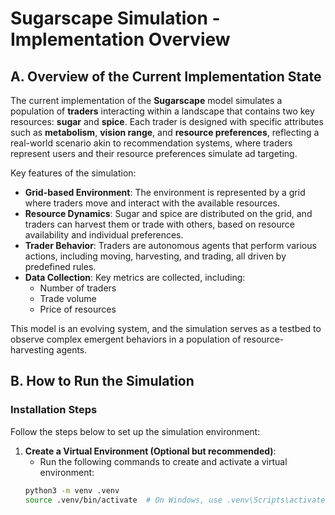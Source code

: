# Sugarscape Simulation - Implementation Overview

## A. Overview of the Current Implementation State

The current implementation of the **Sugarscape** model simulates a population of **traders** interacting within a landscape that contains two key resources: **sugar** and **spice**. Each trader is designed with specific attributes such as **metabolism**, **vision range**, and **resource preferences**, reflecting a real-world scenario akin to recommendation systems, where traders represent users and their resource preferences simulate ad targeting.

Key features of the simulation:

- **Grid-based Environment**: The environment is represented by a grid where traders move and interact with the available resources.
- **Resource Dynamics**: Sugar and spice are distributed on the grid, and traders can harvest them or trade with others, based on resource availability and individual preferences.
- **Trader Behavior**: Traders are autonomous agents that perform various actions, including moving, harvesting, and trading, all driven by predefined rules.
- **Data Collection**: Key metrics are collected, including:
  - Number of traders
  - Trade volume
  - Price of resources

This model is an evolving system, and the simulation serves as a testbed to observe complex emergent behaviors in a population of resource-harvesting agents.

## B. How to Run the Simulation

### Installation Steps

Follow the steps below to set up the simulation environment:

1. **Create a Virtual Environment (Optional but recommended)**:
   - Run the following commands to create and activate a virtual environment:
   ```bash
   python3 -m venv .venv
   source .venv/bin/activate  # On Windows, use .venv\Scripts\activate